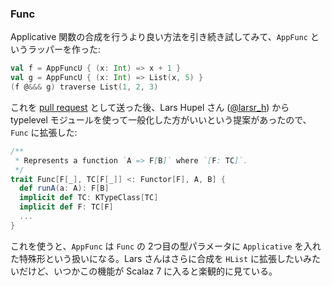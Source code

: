 
### Func

Applicative 関数の合成を行うより良い方法を引き続き試してみて、`AppFunc` というラッパーを作った:

```scala
val f = AppFuncU { (x: Int) => x + 1 }
val g = AppFuncU { (x: Int) => List(x, 5) }
(f @&&& g) traverse List(1, 2, 3)
```

これを [pull request](https://github.com/scalaz/scalaz/pull/161) として送った後、Lars Hupel さん ([@larsr_h](https://twitter.com/larsr_h)) から typelevel モジュールを使って一般化した方がいいという提案があったので、`Func` に拡張した:

```scala
/**
 * Represents a function `A => F[B]` where `[F: TC]`.
 */
trait Func[F[_], TC[F[_]] <: Functor[F], A, B] {
  def runA(a: A): F[B]
  implicit def TC: KTypeClass[TC]
  implicit def F: TC[F]
  ...
}
```

これを使うと、`AppFunc` は `Func` の 2つ目の型パラメータに `Applicative` を入れた特殊形という扱いになる。Lars さんはさらに合成を `HList` に拡張したいみたいだけど、いつかこの機能が Scalaz 7 に入ると楽観的に見ている。
